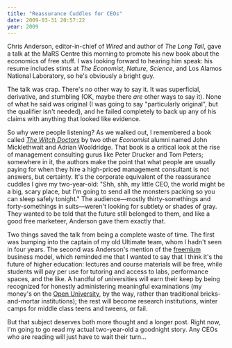 ```yaml
---
title: "Reassurance Cuddles for CEOs"
date: 2009-03-31 20:57:22
year: 2009
---
```

Chris Anderson, editor-in-chief of <em>Wired</em> and author of <em>The Long Tail</em>, gave a talk at the MaRS Centre this morning to promote his new book about the economics of free stuff.  I was looking forward to hearing him speak: his resume includes stints at <em>The Economist</em>, <em>Nature</em>, <em>Science</em>, and Los Alamos National Laboratory, so he's obviously a bright guy.

The talk was crap.  There's no other way to say it.  It was superficial, derivative, and stumbling (OK, maybe there <em>are</em> other ways to say it).  None of what he said was original (I was going to say "particularly original", but the qualifier isn't needed), and he failed completely to back up any of his claims with anything that looked like evidence.

So why were people listening?  As we walked out, I remembered a book called <a href="http://www.amazon.com/Witch-Doctors-John-Micklethwait/dp/0812928334"><em>The Witch Doctors</em></a> by two other <em>Economist</em> alumni named John Micklethwait and Adrian Wooldridge.  That book is a critical look at the rise of management consulting gurus like Peter Drucker and Tom Peters; somewhere in it, the authors make the point that what people are usually paying for when they hire a high-priced management consultant is not answers, but certainty.  It's the corporate equivalent of the reassurance cuddles I give my two-year-old: "Shh, shh, my little CEO, the world might be a big, scary place, but I'm going to send all the monsters packing so you can sleep safely tonight."  The audience—mostly thirty-somethings and forty-somethings in suits—weren't looking for subtlety or shades of gray.  They wanted to be told that the future still belonged to them, and like a good free marketeer, Anderson gave them exactly that.

Two things saved the talk from being a complete waste of time.  The first was bumping into the captain of my old Ultimate team, whom I hadn't seen in four years.  The second was Anderson's mention of the <a href="http://en.wikipedia.org/wiki/Freemium">freemium</a> business model, which reminded me that I wanted to say that I think it's the future of higher education: lectures and course materials will be free, while students will pay per use for tutoring and access to labs, performance spaces, and the like.  A handful of universities will earn their keep by being recognized for honestly administering meaningful examinations (my money's on the <a href="http://www.open.ac.uk/">Open University</a>, by the way, rather than traditional bricks-and-mortar institutions); the rest will become research institutions, winter camps for middle class teens and tweens, or fail.

But that subject deserves both more thought and a longer post.  Right now, I'm going to go read my actual two-year-old a goodnight story.  Any CEOs who are reading will just have to wait their turn…
